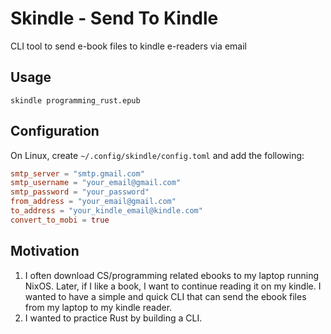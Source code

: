 # Skindle - Send To Kindle
CLI tool to send e-book files to kindle e-readers via email

## Usage
```shell
skindle programming_rust.epub
```

## Configuration
On Linux, create `~/.config/skindle/config.toml` and add the following: 
```toml
smtp_server = "smtp.gmail.com"
smtp_username = "your_email@gmail.com"
smtp_password = "your_password"
from_address = "your_email@gmail.com"
to_address = "your_kindle_email@kindle.com"
convert_to_mobi = true
```

## Motivation
1. I often download CS/programming related ebooks to my laptop running NixOS. Later, if I like a book, I want to continue reading it on my kindle. I wanted to have a simple and quick CLI that can send the ebook files from my laptop to my kindle reader.
2. I wanted to practice Rust by building a CLI.


